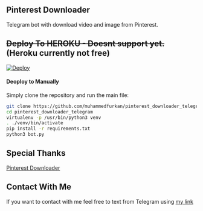 ## Pinterest Downloader

Telegram bot with download video and image from Pinterest.


## ~~Deploy To HEROKU - Doesnt support yet.~~ (Heroku currently not free)

[![Deploy](https://www.herokucdn.com/deploy/button.svg)](https://heroku.com/deploy?template=https://github.com/muhammedfurkan/pinterest_downloader_telegram)

#### Deoploy to Manually
Simply clone the repository and run the main file:
```sh
git clone https://github.com/muhammedfurkan/pinterest_downloader_telegram.git
cd pinterest_downloader_telegram
virtualenv -p /usr/bin/python3 venv
. ./venv/bin/activate
pip install -r requirements.txt
python3 bot.py
```

## Special Thanks 

[Pinterest Downloader](https://github.com/kamronbek29/pinterst_downloader)


## Contact With Me 

If you want to contact with me feel free to text from Telegram using [my link](https://t.me/By_Azade)
